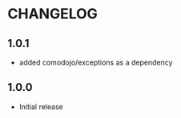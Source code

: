 CHANGELOG
=========

1.0.1
-----

* added comodojo/exceptions as a dependency

1.0.0
-----

* Initial release